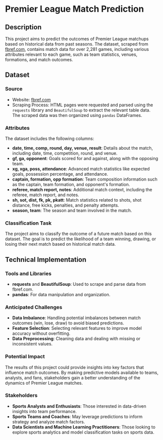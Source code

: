 # Premier League Match Prediction
 
## Description

This project aims to predict the outcomes of Premier League matchups based on historical data from past seasons. The dataset, scraped from [fbref.com](https://fbref.com/), contains match data for over 2,281 games, including various attributes relevant to each game, such as team statistics, venues, formations, and match outcomes.

## Dataset

### Source
- Website: [fbref.com](https://fbref.com/)
- Scraping Process: HTML pages were requested and parsed using the `requests` library and `BeautifulSoup` to extract the relevant table data. The scraped data was then organized using `pandas` DataFrames.

### Attributes
The dataset includes the following columns:
- **date, time, comp, round, day, venue, result**: Details about the match, including date, time, competition, round, and venue.
- **gf, ga, opponent**: Goals scored for and against, along with the opposing team.
- **xg, xga, poss, attendance**: Advanced match statistics like expected goals, possession percentage, and attendance.
- **captain, formation, opp formation**: Team composition information such as the captain, team formation, and opponent's formation.
- **referee, match report, notes**: Additional match context, including the referee, match report, and notes.
- **sh, sot, dist, fk, pk, pkatt**: Match statistics related to shots, shot distance, free kicks, penalties, and penalty attempts.
- **season, team**: The season and team involved in the match.

### Classification Task
The project aims to classify the outcome of a future match based on this dataset. The goal is to predict the likelihood of a team winning, drawing, or losing their next match based on historical match data.

## Technical Implementation

### Tools and Libraries
- **requests** and **BeautifulSoup**: Used to scrape and parse data from fbref.com.
- **pandas**: For data manipulation and organization.
  
### Anticipated Challenges
- **Data Imbalance**: Handling potential imbalances between match outcomes (win, lose, draw) to avoid biased predictions.
- **Feature Selection**: Selecting relevant features to improve model accuracy without overfitting.
- **Data Preprocessing**: Cleaning data and dealing with missing or inconsistent values.
  
### Potential Impact
The results of this project could provide insights into key factors that influence match outcomes. By making predictive models available to teams, analysts, and fans, stakeholders gain a better understanding of the dynamics of Premier League matches.

### Stakeholders
- **Sports Analysts and Enthusiasts**: Those interested in data-driven insights into team performance.
- **Sports Teams and Coaches**: May leverage predictions to inform strategy and analyze match factors.
- **Data Scientists and Machine Learning Practitioners**: Those looking to explore sports analytics and model classification tasks on sports data.


